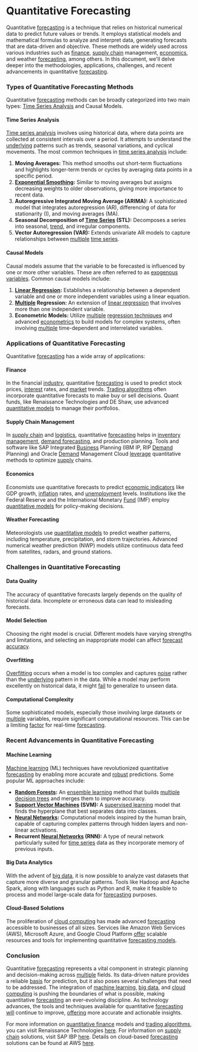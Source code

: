 # Quantitative Forecasting

Quantitative [forecasting](../f/forecasting.md) is a technique that relies on historical numerical data to predict future values or trends. It employs statistical models and mathematical formulas to analyze and interpret data, generating forecasts that are data-driven and objective. These methods are widely used across various industries such as [finance](../f/finance.md), [supply chain](../s/supply_chain.md) management, [economics](../e/economics.md), and weather [forecasting](../f/forecasting.md), among others. In this document, we'll delve deeper into the methodologies, applications, challenges, and recent advancements in quantitative [forecasting](../f/forecasting.md).

### Types of Quantitative Forecasting Methods

Quantitative [forecasting](../f/forecasting.md) methods can be broadly categorized into two main types: [Time Series Analysis](../t/time_series_analysis.md) and Causal Models.

#### Time Series Analysis

[Time series analysis](../t/time_series_analysis.md) involves using historical data, where data points are collected at consistent intervals over a period. It attempts to understand the [underlying](../u/underlying.md) patterns such as trends, seasonal variations, and cyclical movements. The most common techniques in [time series analysis](../t/time_series_analysis.md) include:

1. **Moving Averages:** This method smooths out short-term fluctuations and highlights longer-term trends or cycles by averaging data points in a specific period.
2. **[Exponential Smoothing](../e/exponential_smoothing.md):** Similar to moving averages but assigns decreasing weights to older observations, giving more importance to recent data.
3. **Autoregressive Integrated Moving Average (ARIMA):** A sophisticated model that integrates autoregression (AR), differencing of data for stationarity (I), and moving averages (MA).
4. **Seasonal Decomposition of [Time Series](../t/time_series.md) (STL):** Decomposes a series into seasonal, [trend](../t/trend.md), and irregular components.
5. **Vector Autoregression (VAR):** Extends univariate AR models to capture relationships between [multiple](../m/multiple.md) [time series](../t/time_series.md).

#### Causal Models

Causal models assume that the variable to be forecasted is influenced by one or more other variables. These are often referred to as [exogenous variables](../e/exogenous_variables_in_trading.md). Common causal models include:

1. **[Linear Regression](../l/linear_regression.md):** Establishes a relationship between a dependent variable and one or more independent variables using a linear equation.
2. **[Multiple](../m/multiple.md) Regression:** An extension of [linear regression](../l/linear_regression.md) that involves more than one independent variable.
3. **Econometric Models:** Utilize [multiple](../m/multiple.md) [regression techniques](../r/regression_techniques.md) and advanced [econometrics](../e/econometrics_in_trading.md) to build models for complex systems, often involving [multiple](../m/multiple.md) time-dependent and interrelated variables.

### Applications of Quantitative Forecasting

Quantitative [forecasting](../f/forecasting.md) has a wide array of applications:

#### Finance

In the financial [industry](../i/industry.md), quantitative [forecasting](../f/forecasting.md) is used to predict stock prices, [interest](../i/interest.md) rates, and [market](../m/market.md) trends. [Trading algorithms](../t/trading_algorithms.md) often incorporate quantitative forecasts to make buy or sell decisions. Quant funds, like Renaissance Technologies and DE Shaw, use advanced [quantitative models](../q/quantitative_models.md) to manage their portfolios.

#### Supply Chain Management

In [supply chain](../s/supply_chain.md) and [logistics](../l/logistics.md), quantitative [forecasting](../f/forecasting.md) helps in [inventory management](../i/inventory_management.md), [demand forecasting](../d/demand_forecasting.md), and production planning. Tools and software like SAP Integrated [Business](../b/business.md) Planning (IBM IP, RIP [Demand](../d/demand.md) Planning) and Oracle [Demand](../d/demand.md) Management Cloud [leverage](../l/leverage.md) quantitative methods to optimize [supply](../s/supply.md) chains.

#### Economics

Economists use quantitative forecasts to predict [economic indicators](../e/economic_indicators.md) like GDP growth, [inflation](../i/inflation.md) rates, and [unemployment](../u/unemployment.md) levels. Institutions like the Federal Reserve and the International Monetary [Fund](../f/fund.md) (IMF) employ [quantitative models](../q/quantitative_models.md) for policy-making decisions.

#### Weather Forecasting

Meteorologists use [quantitative models](../q/quantitative_models.md) to predict weather patterns, including temperature, precipitation, and storm trajectories. Advanced numerical weather prediction (NWP) models utilize continuous data feed from satellites, radars, and ground stations.

### Challenges in Quantitative Forecasting

#### Data Quality

The accuracy of quantitative forecasts largely depends on the quality of historical data. Incomplete or erroneous data can lead to misleading forecasts.

#### Model Selection

Choosing the right model is crucial. Different models have varying strengths and limitations, and selecting an inappropriate model can affect [forecast accuracy](../f/forecast_accuracy.md).

#### Overfitting

[Overfitting](../o/overfitting.md) occurs when a model is too complex and captures [noise](../n/noise.md) rather than the [underlying](../u/underlying.md) pattern in the data. While a model may perform excellently on historical data, it might [fail](../f/fail.md) to generalize to unseen data.

#### Computational Complexity

Some sophisticated models, especially those involving large datasets or [multiple](../m/multiple.md) variables, require significant computational resources. This can be a limiting [factor](../f/factor.md) for real-time [forecasting](../f/forecasting.md).

### Recent Advancements in Quantitative Forecasting

#### Machine Learning

[Machine learning](../m/machine_learning.md) (ML) techniques have revolutionized quantitative [forecasting](../f/forecasting.md) by enabling more accurate and [robust](../r/robust.md) predictions. Some popular ML approaches include:

- **[Random Forests](../r/random_forests_in_trading.md):** An [ensemble learning](../e/ensemble_learning.md) method that builds [multiple](../m/multiple.md) [decision trees](../d/decision_trees.md) and merges them to improve accuracy.
- **[Support Vector Machines](../s/support_vector_machines_in_trading.md) (SVM):** A [supervised learning](../s/supervised_learning.md) model that finds the hyperplane that best separates data into classes.
- **[Neural Networks](../n/neural_networks_in_trading.md):** Computational models inspired by the human brain, capable of capturing complex patterns through hidden layers and non-linear activations.
- **Recurrent [Neural Networks](../n/neural_networks_in_trading.md) (RNN):** A type of neural network particularly suited for [time series](../t/time_series.md) data as they incorporate memory of previous inputs.

#### Big Data Analytics

With the advent of [big data](../b/big_data_in_trading.md), it is now possible to analyze vast datasets that capture more diverse and granular patterns. Tools like Hadoop and Apache Spark, along with languages such as Python and R, make it feasible to process and model large-scale data for [forecasting](../f/forecasting.md) purposes.

#### Cloud-Based Solutions

The proliferation of [cloud computing](../c/cloud_computing_in_trading.md) has made advanced [forecasting](../f/forecasting.md) accessible to businesses of all sizes. Services like Amazon Web Services (AWS), Microsoft Azure, and Google Cloud Platform [offer](../o/offer.md) scalable resources and tools for implementing quantitative [forecasting models](../f/forecasting_models.md).

### Conclusion

Quantitative [forecasting](../f/forecasting.md) represents a vital component in strategic planning and decision-making across [multiple](../m/multiple.md) fields. Its data-driven nature provides a reliable [basis](../b/basis.md) for prediction, but it also poses several challenges that need to be addressed. The integration of [machine learning](../m/machine_learning.md), [big data](../b/big_data_in_trading.md), and [cloud computing](../c/cloud_computing_in_trading.md) is pushing the boundaries of what is possible, making quantitative [forecasting](../f/forecasting.md) an ever-evolving discipline. As technology advances, the tools and techniques available for quantitative [forecasting](../f/forecasting.md) [will](../w/will.md) continue to improve, [offering](../o/offering.md) more accurate and actionable insights.

For more information on [quantitative finance](../q/quantitative_finance.md) models and [trading algorithms](../t/trading_algorithms.md), you can visit Renaissance Technologies [here](https://www.rentec.com/).
For information on [supply chain](../s/supply_chain.md) solutions, visit SAP IBP [here](https://www.sap.com/products/integrated-business-planning.html).
Details on cloud-based [forecasting](../f/forecasting.md) solutions can be found at AWS [here](https://aws.amazon.com/).
